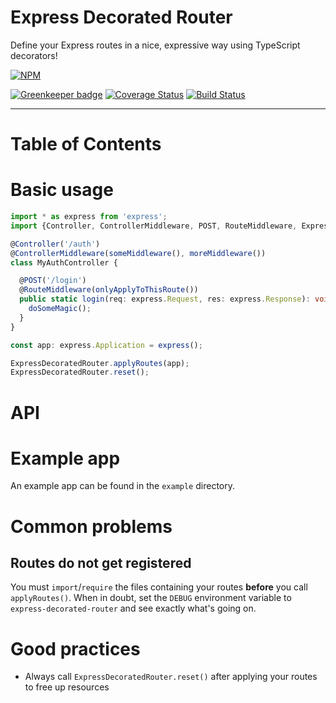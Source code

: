 # Express Decorated Router

Define your Express routes in a nice, expressive way using TypeScript decorators!

[![NPM](https://nodei.co/npm/express-decorated-router.png?compact=true)](https://www.npmjs.com/package/express-decorated-router)

[![Greenkeeper badge](https://badges.greenkeeper.io/Alorel/express-decorated-router.svg)](https://greenkeeper.io)
[![Coverage Status](https://coveralls.io/repos/github/Alorel/express-decorated-router/badge.svg?branch=master)](https://coveralls.io/github/Alorel/express-decorated-router?branch=master)
[![Build Status](https://travis-ci.org/Alorel/express-decorated-router.svg?branch=master)](https://travis-ci.org/Alorel/express-decorated-router)

-----

# Table of Contents

<!-- START doctoc -->
<!-- END doctoc -->

# Basic usage

```typescript
import * as express from 'express';
import {Controller, ControllerMiddleware, POST, RouteMiddleware, ExpressDecoratedRouter} from 'express-decorated-router';

@Controller('/auth')
@ControllerMiddleware(someMiddleware(), moreMiddleware())
class MyAuthController {

  @POST('/login')
  @RouteMiddleware(onlyApplyToThisRoute())
  public static login(req: express.Request, res: express.Response): void {
    doSomeMagic();
  }
}

const app: express.Application = express();

ExpressDecoratedRouter.applyRoutes(app);
ExpressDecoratedRouter.reset();

```

# API

<!-- INSERT API HERE -->

# Example app

An example app can be found in the `example` directory.

# Common problems

## Routes do not get registered

You must `import`/`require` the files containing your routes **before** you call `applyRoutes()`. When in doubt, set
the `DEBUG` environment variable to `express-decorated-router` and see exactly what's going on.

# Good practices

* Always call `ExpressDecoratedRouter.reset()` after applying your routes to free up resources
